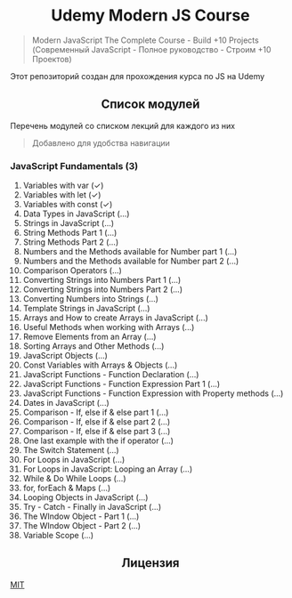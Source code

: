 <h1 align="center">Udemy Modern JS Course</h1>

> Modern JavaScript The Complete Course - Build +10 Projects (Современный JavaScript - Полное руководство - Строим +10 Проектов)

Этот репозиторий создан для прохождения курса по JS на Udemy

<h2 align="center">Список модулей</h2>

Перечень модулей со списком лекций для каждого из них

> Добавлено для удобства навигации

### JavaScript Fundamentals (3)

1. Variables with var (✓)
2. Variables with let (✓)
3. Variables with const (✓)
4. Data Types in JavaScript (...)
5. Strings in JavaScript (...)
6. String Methods Part 1 (...)
7. String Methods Part 2 (...)
8. Numbers and the Methods available for Number part 1 (...)
9. Numbers and the Methods available for Number part 2 (...)
10. Comparison Operators (...)
11. Converting Strings into Numbers Part 1 (...)
12. Converting Strings into Numbers Part 2 (...)
13. Converting Numbers into Strings (...)
14. Template Strings in JavaScript (...)
15. Arrays and How to create Arrays in JavaScript (...)
16. Useful Methods when working with Arrays (...)
17. Remove Elements from an Array (...)
18. Sorting Arrays and Other Methods (...)
19. JavaScript Objects (...)
20. Const Variables with Arrays & Objects (...)
21. JavaScript Functions - Function Declaration (...)
22. JavaScript Functions - Function Expression Part 1 (...)
23. JavaScript Functions - Function Expression with Property methods (...)
24. Dates in JavaScript (...)
25. Comparison - If, else if & else part 1 (...)
26. Comparison - If, else if & else part 2 (...)
27. Comparison - If, else if & else part 3 (...)
28. One last example with the if operator (...)
29. The Switch Statement (...)
30. For Loops in JavaScript (...)
31. For Loops in JavaScript: Looping an Array (...)
32. While & Do While Loops (...)
33. for, forEach & Maps (...)
34. Looping Objects in JavaScript (...)
35. Try - Catch - Finally in JavaScript (...)
36. The WIndow Object - Part 1 (...)
37. The WIndow Object - Part 2 (...)
38. Variable Scope (...)

<h2 align="center">Лицензия</h2>

[MIT](/LICENSE)
